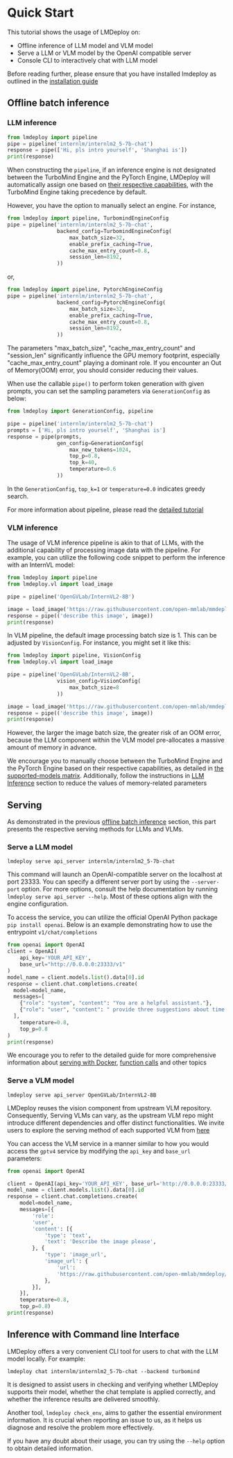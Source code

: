 # Quick Start

This tutorial shows the usage of LMDeploy on:

- Offline inference of LLM model and VLM model
- Serve a LLM or VLM model by the OpenAI compatible server
- Console CLI to interactively chat with LLM model

Before reading further, please ensure that you have installed lmdeploy as outlined in the [installation guide](installation.md)

## Offline batch inference

### LLM inference

```python
from lmdeploy import pipeline
pipe = pipeline('internlm/internlm2_5-7b-chat')
response = pipe(['Hi, pls intro yourself', 'Shanghai is'])
print(response)
```

When constructing the `pipeline`, if an inference engine is not designated between the TurboMind Engine and the PyTorch Engine, LMDeploy will automatically assign one based on [their respective capabilities](supported_models/supported_models.md), with the TurboMind Engine taking precedence by default.

However, you have the option to manually select an engine. For instance,

```python
from lmdeploy import pipeline, TurbomindEngineConfig
pipe = pipeline('internlm/internlm2_5-7b-chat',
                backend_config=TurbomindEngineConfig(
                    max_batch_size=32,
                    enable_prefix_caching=True,
                    cache_max_entry_count=0.8,
                    session_len=8192,
                ))
```

or,

```python
from lmdeploy import pipeline, PytorchEngineConfig
pipe = pipeline('internlm/internlm2_5-7b-chat',
                backend_config=PytorchEngineConfig(
                    max_batch_size=32,
                    enable_prefix_caching=True,
                    cache_max_entry_count=0.8,
                    session_len=8192,
                ))
```

The parameters "max_batch_size", "cache_max_entry_count" and "session_len" significantly influence the GPU memory footprint, especially "cache_max_entry_count" playing a dominant role. If you encounter an Out of Memory(OOM) error, you should consider reducing their values.

When use the callable `pipe()` to perform token generation with given prompts, you can set the sampling parameters via `GenerationConfig` as below:

```python
from lmdeploy import GenerationConfig, pipeline

pipe = pipeline('internlm/internlm2_5-7b-chat')
prompts = ['Hi, pls intro yourself', 'Shanghai is']
response = pipe(prompts,
                gen_config=GenerationConfig(
                    max_new_tokens=1024,
                    top_p=0.8,
                    top_k=40,
                    temperature=0.6
                ))
```

In the `GenerationConfig`, `top_k=1` or `temperature=0.0` indicates greedy search.

For more information about pipeline, please read the [detailed tutorial](llm/pipeline.md)

### VLM inference

The usage of VLM inference pipeline is akin to that of LLMs, with the additional capability of processing image data with the pipeline.
For example, you can utilize the following code snippet to perform the inference with an InternVL model:

```python
from lmdeploy import pipeline
from lmdeploy.vl import load_image

pipe = pipeline('OpenGVLab/InternVL2-8B')

image = load_image('https://raw.githubusercontent.com/open-mmlab/mmdeploy/main/tests/data/tiger.jpeg')
response = pipe(('describe this image', image))
print(response)
```

In VLM pipeline, the default image processing batch size is 1. This can be adjusted by `VisionConfig`. For instance, you might set it like this:

```python
from lmdeploy import pipeline, VisionConfig
from lmdeploy.vl import load_image

pipe = pipeline('OpenGVLab/InternVL2-8B',
                vision_config=VisionConfig(
                    max_batch_size=8
                ))

image = load_image('https://raw.githubusercontent.com/open-mmlab/mmdeploy/main/tests/data/tiger.jpeg')
response = pipe(('describe this image', image))
print(response)
```

However, the larger the image batch size, the greater risk of an OOM error, because the LLM component within the VLM model pre-allocates a massive amount of memory in advance.

We encourage you to manually choose between the TurboMind Engine and the PyTorch Engine based on their respective capabilities, as detailed in [the supported-models matrix](./supported_models/supported_models.md).
Additionally, follow the instructions in [LLM Inference](#llm-inference) section to reduce the values of memory-related parameters

## Serving

As demonstrated in the previous [offline batch inference](#offline-batch-inference) section, this part presents the respective serving methods for LLMs and VLMs.

### Serve a LLM model

```shell
lmdeploy serve api_server internlm/internlm2_5-7b-chat
```

This command will launch an OpenAI-compatible server on the localhost at port 23333. You can specify a different server port by using the `--server-port` option.
For more options, consult the help documentation by running `lmdeploy serve api_server --help`. Most of these options align with the engine configuration.

To access the service, you can utilize the official OpenAI Python package `pip install openai`. Below is an example demonstrating how to use the entrypoint `v1/chat/completions`

```python
from openai import OpenAI
client = OpenAI(
    api_key='YOUR_API_KEY',
    base_url="http://0.0.0.0:23333/v1"
)
model_name = client.models.list().data[0].id
response = client.chat.completions.create(
  model=model_name,
  messages=[
    {"role": "system", "content": "You are a helpful assistant."},
    {"role": "user", "content": " provide three suggestions about time management"},
  ],
    temperature=0.8,
    top_p=0.8
)
print(response)
```

We encourage you to refer to the detailed guide for more comprehensive information about [serving with Docker](./llm/api_server.md), [function calls](llm/api_server_tools.md) and other topics

### Serve a VLM model

```shell
lmdeploy serve api_server OpenGVLab/InternVL2-8B
```

LMDeploy reuses the vision component from upstream VLM repository. Consequently, Serving VLMs can vary, as the upstream VLM repo might introduce different dependencies and offer distinct functionalities.
We invite users to explore the serving method of each supported VLM from [here](multi_modal)

You can access the VLM service in a manner similar to how you would access the `gptv4` service by modifying the `api_key` and `base_url` parameters:

```python
from openai import OpenAI

client = OpenAI(api_key='YOUR_API_KEY', base_url='http://0.0.0.0:23333/v1')
model_name = client.models.list().data[0].id
response = client.chat.completions.create(
    model=model_name,
    messages=[{
        'role':
        'user',
        'content': [{
            'type': 'text',
            'text': 'Describe the image please',
        }, {
            'type': 'image_url',
            'image_url': {
                'url':
                'https://raw.githubusercontent.com/open-mmlab/mmdeploy/main/tests/data/tiger.jpeg',
            },
        }],
    }],
    temperature=0.8,
    top_p=0.8)
print(response)
```

## Inference with Command line Interface

LMDeploy offers a very convenient CLI tool for users to chat with the LLM model locally. For example:

```shell
lmdeploy chat internlm/internlm2_5-7b-chat --backend turbomind
```

It is designed to assist users in checking and verifying whether LMDeploy supports their model, whether the chat template is applied correctly, and whether the inference results are delivered smoothly.

Another tool, `lmdeploy check_env`, aims to gather the essential environment information. It is crucial when reporting an issue to us, as it helps us diagnose and resolve the problem more effectively.

If you have any doubt about their usage, you can try using the `--help` option to obtain detailed information.
